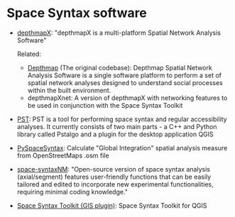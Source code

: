 # Space Syntax software
- [depthmapX](https://github.com/SpaceGroupUCL/depthmapX): "depthmapX is a multi-platform Spatial Network Analysis Software"
  
  Related:
  - [Depthmap](https://github.com/SpaceGroupUCL/Depthmap) (The original codebase): Depthmap Spatial Network Analysis Software is a single software platform to perform a set of spatial network analyses designed to understand social processes within the built environment.
  - depthmapXnet: A version of depthmapX with networking features to be used in conjunction with the Space Syntax Toolkit
- [PST](https://github.com/SMoG-Chalmers/PST): PST is a tool for performing space syntax and regular accessibility analyses. It currently consists of two main parts - a C++ and Python library called Pstalgo and a plugin for the desktop application QGIS
- [PySpaceSyntax](https://github.com/sideshownick/PySpaceSyntax): Calculate "Global Integration" spatial analysis measure from OpenStreetMaps .osm file
- [space-syntaxNM](https://github.com/nmohareb2000/space-syntaxNM): "Open-source version of space syntax analysis (axial/segment) features user-friendly functions that can be easily tailored and edited to incorporate new experimental functionalities, requiring minimal coding knowledge."
- [Space Syntax Toolkit (GIS plugin)](https://github.com/SpaceGroupUCL/qgisSpaceSyntaxToolkit): Space Syntax Toolkit for QGIS
